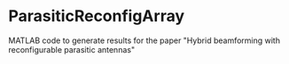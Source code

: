 # ParasiticReconfigArray
MATLAB code to generate results for the paper "Hybrid beamforming with reconfigurable parasitic antennas"
